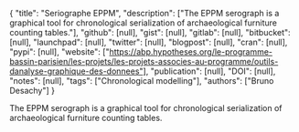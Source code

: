 {
  "title": "Seriographe EPPM",
  "description": ["The EPPM serograph is a graphical tool for chronological serialization of archaeological furniture counting tables."],
  "github": [null],
  "gist": [null],
  "gitlab": [null],
  "bitbucket": [null],
  "launchpad": [null],
  "twitter": [null],
  "blogpost": [null],
  "cran": [null],
  "pypi": [null],
  "website": ["https://abp.hypotheses.org/le-programme-bassin-parisien/les-projets/les-projets-associes-au-programme/outils-danalyse-graphique-des-donnees"],
  "publication": [null],
  "DOI": [null],
  "notes": [null],
  "tags": ["Chronological modelling"],
  "authors": ["Bruno Desachy"]
}

<!-- Generated by csv2md.R – do not edit by hand -->

The EPPM serograph is a graphical tool for chronological serialization of archaeological furniture counting tables.